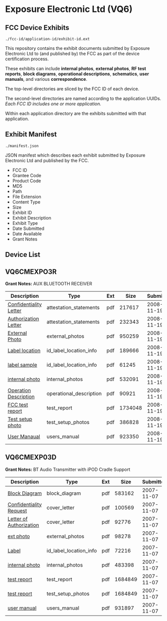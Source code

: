 # Exposure Electronic Ltd (VQ6)
## FCC Device Exhibits

```
./fcc-id/application-id/exhibit-id.ext
```

This repository contains the exhibit documents submitted by Exposure Electronic Ltd to (and published by) the FCC as part of the device certification process.

These exhibits can include **internal photos**, **external photos**, **RF test reports**, **block diagrams**, **operational descriptions**, **schematics**, **user manuals**, and various **correspondence**.

The top-level directories are sliced by the FCC ID of each device.

The second-level directories are named according to the application UUIDs. *Each FCC ID includes one or more application.*

Within each application directory are the exhibits submitted with that application. 

## Exhibit Manifest

```
./manifest.json
```

JSON manifest which describes each exhibit submitted by Exposure Electronic Ltd and published by the FCC.

- FCC ID
- Grantee Code
- Product Code
- MD5
- Path
- File Extension
- Content Type
- Size
- Exhibit ID
- Exhibit Description
- Exhibit Type
- Date Submitted
- Date Available
- Grant Notes

## Device List
## VQ6CMEXPO3R
**Grant Notes:** AUX BLUETOOTH RECEIVER

| Description | Type | Ext | Size | Submitted | Available |
| ----------- | ---- | --- | ---- | --------- | --------- |
| [Confidentiality Letter](VQ6CMEXPO3R/84df729af18f2a563b0b5ef039e1f68c/1032895.pdf) | attestation_statements | pdf | 217617 | 2008-11-19 | 2008-11-19 |
| [Authorization Letter](VQ6CMEXPO3R/84df729af18f2a563b0b5ef039e1f68c/1032896.pdf) | attestation_statements | pdf | 232343 | 2008-11-19 | 2008-11-19 |
| [External Photo](VQ6CMEXPO3R/84df729af18f2a563b0b5ef039e1f68c/1032898.pdf) | external_photos | pdf | 950259 | 2008-11-19 | 2008-11-19 |
| [Label location](VQ6CMEXPO3R/84df729af18f2a563b0b5ef039e1f68c/1032899.pdf) | id_label_location_info | pdf | 189666 | 2008-11-19 | 2008-11-19 |
| [label sample](VQ6CMEXPO3R/84df729af18f2a563b0b5ef039e1f68c/1032900.pdf) | id_label_location_info | pdf | 61245 | 2008-11-19 | 2008-11-19 |
| [internal photo](VQ6CMEXPO3R/84df729af18f2a563b0b5ef039e1f68c/1032901.pdf) | internal_photos | pdf | 532091 | 2008-11-19 | 2008-11-19 |
| [Operation Description](VQ6CMEXPO3R/84df729af18f2a563b0b5ef039e1f68c/1032902.pdf) | operational_description | pdf | 90921 | 2008-11-19 | 2008-11-19 |
| [FCC test report](VQ6CMEXPO3R/84df729af18f2a563b0b5ef039e1f68c/1032904.pdf) | test_report | pdf | 1734048 | 2008-11-19 | 2008-11-19 |
| [Test setup photo](VQ6CMEXPO3R/84df729af18f2a563b0b5ef039e1f68c/1032905.pdf) | test_setup_photos | pdf | 386828 | 2008-11-19 | 2008-11-19 |
| [User Manaual](VQ6CMEXPO3R/84df729af18f2a563b0b5ef039e1f68c/1032906.pdf) | users_manual | pdf | 923350 | 2008-11-19 | 2008-11-19 |
## VQ6CMEXP03D
**Grant Notes:** BT Audio Transmitter with iPOD Cradle Support

| Description | Type | Ext | Size | Submitted | Available |
| ----------- | ---- | --- | ---- | --------- | --------- |
| [Block Diagram](VQ6CMEXP03D/db72b2f8271fa12103c36d0c12ee6288/865054.pdf) | block_diagram | pdf | 583162 | 2007-11-07 | 2007-11-07 |
| [Confidentiality Request](VQ6CMEXP03D/db72b2f8271fa12103c36d0c12ee6288/865045.pdf) | cover_letter | pdf | 100569 | 2007-11-07 | 2007-11-07 |
| [Letter of Authorization](VQ6CMEXP03D/db72b2f8271fa12103c36d0c12ee6288/865046.pdf) | cover_letter | pdf | 92776 | 2007-11-07 | 2007-11-07 |
| [ext photo](VQ6CMEXP03D/db72b2f8271fa12103c36d0c12ee6288/865053.pdf) | external_photos | pdf | 98278 | 2007-11-07 | 2007-11-07 |
| [Label](VQ6CMEXP03D/db72b2f8271fa12103c36d0c12ee6288/865052.pdf) | id_label_location_info | pdf | 72216 | 2007-11-07 | 2007-11-07 |
| [internal photo](VQ6CMEXP03D/db72b2f8271fa12103c36d0c12ee6288/865051.pdf) | internal_photos | pdf | 483398 | 2007-11-07 | 2007-11-07 |
| [test report](VQ6CMEXP03D/db72b2f8271fa12103c36d0c12ee6288/865048.pdf) | test_report | pdf | 1684849 | 2007-11-07 | 2007-11-07 |
| [test report](VQ6CMEXP03D/db72b2f8271fa12103c36d0c12ee6288/865048.pdf) | test_setup_photos | pdf | 1684849 | 2007-11-07 | 2007-11-07 |
| [user manual](VQ6CMEXP03D/db72b2f8271fa12103c36d0c12ee6288/865047.pdf) | users_manual | pdf | 931897 | 2007-11-07 | 2007-11-07 |
